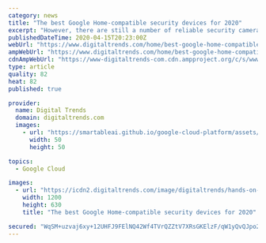 ```yaml
---
category: news
title: "The best Google Home-compatible security devices for 2020"
excerpt: "However, there are still a number of reliable security cameras that will work with Google Home or Nest. The Wyze Cam 2 is one good option that includes free 14-day cloud storage, night vision, motion sensors, and other important modern security tech. Or you could stick with Google’s own Nest devices. The Nest Cam is a reliable indoor cam ..."
publishedDateTime: 2020-04-15T20:23:00Z
webUrl: "https://www.digitaltrends.com/home/best-google-home-compatible-devices/"
ampWebUrl: "https://www.digitaltrends.com/home/best-google-home-compatible-devices/?amp"
cdnAmpWebUrl: "https://www-digitaltrends-com.cdn.ampproject.org/c/s/www.digitaltrends.com/home/best-google-home-compatible-devices/?amp"
type: article
quality: 82
heat: 82
published: true

provider:
  name: Digital Trends
  domain: digitaltrends.com
  images:
    - url: "https://smartableai.github.io/google-cloud-platform/assets/images/organizations/digitaltrends.com-50x50.jpg"
      width: 50
      height: 50

topics:
  - Google Cloud

images:
  - url: "https://icdn2.digitaltrends.com/image/digitaltrends/hands-on-google-home_4652-2-1200x630-c-ar1.91.jpg"
    width: 1200
    height: 630
    title: "The best Google Home-compatible security devices for 2020"

secured: "WqSM+uzvaj6xy+12UHFJ9FElNQ42Wf4TVrQZZtV7XRsGKElzF/qW1yQvQJpo27Opy/QRhBNKjcQBycbDS/KGf89NAxKeq7L/y9nK8itRpJzXvhyhvRkrmz4Jjo/lde8owb1MfNCIwYFWLti1bEY8Vo8MHchhF7orlGOKYcXkXaJLjczjWBI/Z65n2gXF5bYVHN4NpdXvhgkbmy20ixqZ9K1Dnlual21bdusHEFIB6wbetVpmDyK9aBHE8Ng8n7jGXxzLSHdlOm01Zezxq01ebdU9l323p2BP2TJW6yhNzPxUOvQfwANVa942FAsoqVAL;2u5WwEyYD+Zxplo6G+XPOg=="
---
```


